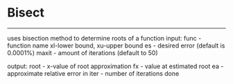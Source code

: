# Bisect
---
uses bisection method to determine roots of a function
input:
func - function name
xl-lower bound, xu-upper bound
es - desired error (default is 0.0001%)
maxit - amount of iterations (default to 50)

output:
root - x-value of root approximation
fx - value at estimated root
ea - approximate relative error in
iter - number of iterations done
